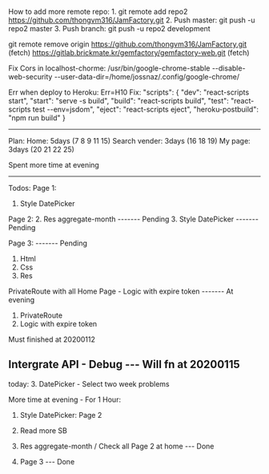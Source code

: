 How to add more remote repo: 1. git remote add repo2 https://github.com/thongvm316/JamFactory.git 2. Push master: git push -u repo2 master 3. Push branch: git push -u repo2 development

git remote remove origin
https://github.com/thongvm316/JamFactory.git (fetch)
https://gitlab.brickmate.kr/gemfactory/gemfactory-web.git (fetch)

Fix Cors in localhost-chorme:
/usr/bin/google-chrome-stable --disable-web-security --user-data-dir=/home/jossnaz/.config/google-chrome/

Err when deploy to Heroku: Err=H10
Fix:
"scripts": {
"dev": "react-scripts start",
"start": "serve -s build",
"build": "react-scripts build",
"test": "react-scripts test --env=jsdom",
"eject": "react-scripts eject",
"heroku-postbuild": "npm run build"
}

---

Plan:
Home: 5days (7 8 9 11 15)
Search vender: 3days (16 18 19)
My page: 3days (20 21 22 25)

Spent more time at evening

---

Todos:
Page 1: 
1. Style DatePicker

Page 2:
2. Res aggregate-month ------- Pending
3. Style DatePicker ------- Pending

Page 3: ------- Pending
1. Html
2. Css
3. Res

PrivateRoute with all Home Page - Logic with expire token ------- At evening
1. PrivateRoute
2. Logic with expire token

Must finished at 20200112

Intergrate API - Debug --- Will fn at 20200115
----
today:
3. DatePicker - Select two week problems

More time at evening - For 1 Hour: 
1. Style DatePicker: Page 2
2. Read more SB


1. Res aggregate-month / Check all Page 2 at home --- Done
2. Page 3 --- Done
